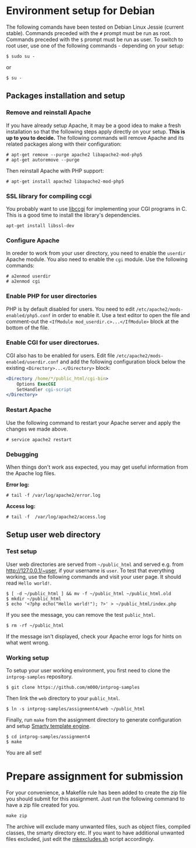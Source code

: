# Environment setup for Debian

The following comands have been tested on Debian Linux Jessie (current stable).
Commands preceded with the `#` prompt must be run as root. Commands preceded with the `$` prompt must be run as user. To switch to root user, use one of the following commands - depending on your setup:

```console
$ sudo su -
```

or

```
$ su -
```

## Packages installation and setup

### Remove and reinstall Apache
If you have already setup Apache, it may be a good idea to make a fresh installation so that the following steps apply directly on your setup. **This is up to you to decide.** The following commands will remove Apache and its related packages along with their configuration:

```console
# apt-get remove --purge apache2 libapache2-mod-php5
# apt-get autoremove --purge
```

Then reinstall Apache with PHP support:

```console
# apt-get install apache2 libapache2-mod-php5
```

### SSL library for compiling ccgi

You probably want to use [libccgi](http://libccgi.sourceforge.net/doc.html) for implementing
your CGI programs in C. This is a good time to install the library's dependencies.

```
apt-get install libssl-dev
```

### Configure Apache
In oreder to work from your user directory, you need to enable the `userdir` Apache module. You also need to enable the `cgi` module. Use the following commands:

```console
# a2enmod userdir
# a2enmod cgi
```

### Enable PHP for user directories
PHP is by default disabled for users. You need to edit `/etc/apache2/mods-enabled/php5.conf` in order to enable it. Use a text editor to open the file and comment-out the `<IfModule mod_userdir.c>...</IfModule>` block at the bottom of the file.

### Enable CGI for user directorues.
CGI also has to be enabled for users. Edit file `/etc/apache2/mods-enabled/userdir.conf` and add the following configuration block below the existing `<Directory>...</Directory>` block:

```apache
<Directory /home/*/public_html/cgi-bin>
 	Options ExecCGI
	SetHandler cgi-script
</Directory>
```

### Restart Apache
Use the following command to restart your Apache server and apply the changes we made above.

``` console
# service apache2 restart
```

### Debugging
When things don't work ass expected, you may get useful information from the Apache log files.

**Error log:**
```console
# tail -f /var/log/apache2/error.log
```

**Access log:**
```console
# tail -f  /var/log/apache2/access.log
```

## Setup user web directory

### Test setup
User web directories are served from `~/public_html` and served e.g. from http://127.0.0.1/~user, if your username is `user`. To test that everything working, use the following commands and visit your user page. It should read `Hello world!`.

```console
$ [ -d ~/public_html ] && mv -f ~/public_html ~/public_html.old
$ mkdir ~/public_html
$ echo '<?php echo("Hello world!"); ?>' > ~/public_html/index.php
```

If you see the message, you can remove the test `public_html`.
```console
$ rm -rf ~/public_html
```

If the message isn't displayed, check your Apache error logs for hints on what went wrong.

### Working setup
To setup your user working environment, you first need to clone the `intprog-samples` repository.

```
$ git clone https://github.com/m000/intprog-samples
```

Then link the `web` directory to your `public_html`.

```
$ ln -s intprog-samples/assignment4/web ~/public_html
```

Finally, run `make` from the assignment directory to generate configuration and setup [Smarty template engine](http://www.smarty.net/).

```
$ cd intprog-samples/assignment4
$ make
```

You are all set!

# Prepare assignment for submission
For your convenience, a Makefile rule has been added to create the zip file you should submit for this assignment. Just run the following command to have a zip file created for you.

```
make zip
```

The archive will exclude many unwanted files, such as object files, compiled classes, the smarty directory etc. If you want to have additional unwanted files excluded, just edit the [mkexcludes.sh](mkexcludes.sh) script accordingly.